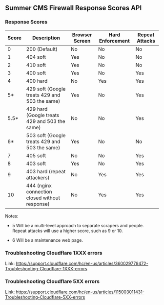 ## Summer CMS Firewall Response Scores API

### Response Scores

Score | Description | Browser Screen | Hard Enforcement | Repeat Attacks
---|---|---|---|---
0 | 200 (Default) | No | No | No
1 | 404 soft | Yes | No | No
2 | 410 soft | Yes | No | No
3 | 400 soft | Yes | No | Yes
4 | 400 hard | No | Yes | Yes
5* | 429 soft (Google treats 429 and 503 the same) | Yes | No | Yes
5.5* | 429 hard (Google treats 429 and 503 the same) | No | No | Yes
6* | 503 soft (Google treats 429 and 503 the same) | Yes | No | No
7 | 405 soft | No | No | Yes
8 | 403 soft | Yes | No | Yes
9 | 403 hard (repeat attackers) | No | Yes | Yes
10 | 444 (nginx connection closed without response) | No | Yes | Yes

Notes:

* 5 Will be a multi-level approach to separate scrapers and people. Repeat attacks will use a higher score, such as 9 or 10.

* 6 Will be a maintenance web page. 

### Troubleshooting Cloudflare 1XXX errors

Link: https://support.cloudflare.com/hc/en-us/articles/360029779472-Troubleshooting-Cloudflare-1XXX-errors

### Troubleshooting Cloudflare 5XX errors

Link: https://support.cloudflare.com/hc/en-us/articles/115003011431-Troubleshooting-Cloudflare-5XX-errors
